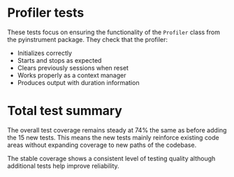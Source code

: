 # Profiler tests
These tests focus on ensuring the functionality of the ```Profiler``` class from the pyinstrument package. They check that the profiler:

- Initializes correctly
- Starts and stops as expected
- Clears previously sessions when reset
- Works properly as a context manager
- Produces output with duration information

# Total test summary
The overall test coverage remains steady at 74% the same as before adding the 15 new tests. This means the new tests mainly reinforce existing code areas without expanding coverage to new paths of the codebase.

The stable coverage shows a consistent level of testing quality although additional tests help improve reliability.
